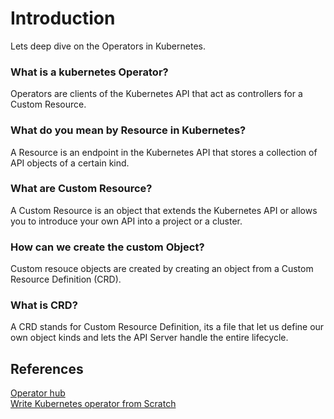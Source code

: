 # Introduction
Lets deep dive on the Operators in Kubernetes.

### What is a kubernetes Operator?
Operators are clients of the Kubernetes API that act as controllers for a Custom Resource.

### What do you mean by Resource in Kubernetes?
A Resource is an endpoint in the Kubernetes API that stores a collection of API objects of a certain kind.

### What are Custom Resource?
A Custom Resource is an object that extends the Kubernetes API or allows you to introduce your own API into a project or a cluster.

### How can we create the custom Object?
Custom resouce objects are created by creating an object from a Custom Resource Definition (CRD).

### What is CRD?
A CRD stands for Custom Resource Definition, its a file that let us define our own object kinds and lets the API Server handle the entire lifecycle.

## References
[Operator hub](https://operatorhub.io/) </br>
[Write Kubernetes operator from Scratch](https://www.youtube.com/watch?v=LLVoyXjYlYM) </br>
